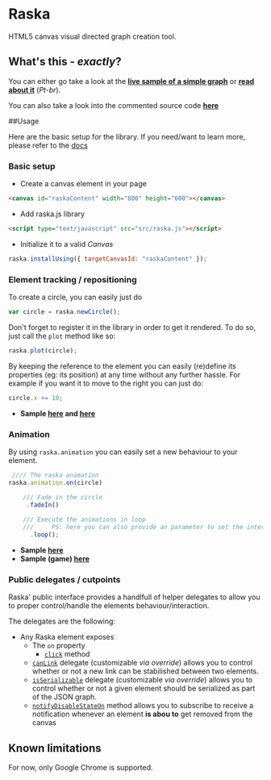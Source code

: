 # Raska
HTML5 canvas visual directed graph creation tool.

## What's this - *exactly*?

You can either go take a look at the **[live sample of a simple graph](http://felipegtx.github.io/RaskSample.html)** 
or **[read about it](http://felipegte.com/2015/08/20/raska-criacaoexportacao-de-grafos-direcionados-usando-html5/)** (*Pt-br*).

You can also take a look into the commented source code 
**[here](http://felipegtx.github.io/Raska/docs/index.html)**

##Usage

Here are the basic setup for the library. If you need/want to learn more, please refer to the [docs](http://felipegtx.github.io/Raska/docs/index.html)

### Basic setup
- Create a canvas element in your page

```html
<canvas id="raskaContent" width="800" height="600"></canvas>
```

- Add raska.js library

```html
<script type="text/javascript" src="src/raska.js"></script>
```

- Initialize it to a valid *Canvas*

```javascript
raska.installUsing({ targetCanvasId: "raskaContent" });
```

### Element tracking / repositioning

To create a circle, you can easily just do

```javascript
var circle = raska.newCircle();
```

Don't forget to register it in the library in order to get it rendered. To do so, just call the ```plot``` method like so:

```javascript
raska.plot(circle);
```

By keeping the reference to the element you can easily (re)define its properties (eg: its position) at any time without any further hassle. For example if you want it to move to the right you can just do:

```javascript
circle.x += 10;
```
- **Sample [here](http://felipegtx.github.io/RaskSample.html) and [here](http://felipegtx.github.io/Raska/samples/ContainerSample.html)**

### Animation

By using ```raska.animation``` you can easily set a new behaviour to your element. 

```javascript
 //// The raska animation
raska.animation.on(circle)

    /// Fade in the circle
     .fadeIn()
     
    /// Execute the animations in loop 
    ///     PS: here you can also provide an parameter to set the interval beteween animations
      .loop();
```

- **Sample [here](http://felipegtx.github.io/Raska/samples/AnimationSample.html)**
- **Sample (game) [here](http://felipegtx.github.io/Raska/samples/AnimationSample2.html)**

### Public delegates / cutpoints

Raska' public interface provides a handlfull of helper delegates to allow you to proper control/handle the elements behaviour/interaction. 

The delegates are the following:
* Any Raska element exposes
  * The ```on``` property
     * [```click```](http://felipegtx.github.io/Raska/docs/classes/_basicElement.html#method-click) method
  * [```canLink```](http://felipegtx.github.io/Raska/docs/classes/_basicElement.html#method-canLink) delegate (customizable *via override*) allows you to control whether or not a new link can be stabilished between two elements.
  * [```isSerializable```](http://felipegtx.github.io/Raska/docs/classes/_basicElement.html#method-isSerializable) delegate (customizable *via override*) allows you to control whether or not a given element should be serialized as part of the JSON graph.
  * [```notifyDisableStateOn```](http://felipegtx.github.io/Raska/docs/classes/_basicElement.html#method-notifyDisableStateOn) method allows you to subscribe to receive a notification whenever an element **is abou to** get removed from the canvas

## Known limitations

For now, only Google Chrome is supported.